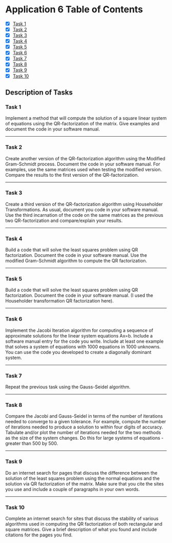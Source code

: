# Application 6 Table of Contents

- [x] [Task 1](./Software_Manual/qr_sq_solve.md)
- [x] [Task 2](./HW6Task2Report.md)
- [x] [Task 3](./HW6Task3Report.md)
- [x] [Task 4](./Software_Manual/ls_solveqrmod.md)
- [x] [Task 5](./Software_Manual/ls_solveqr.md)
- [x] [Task 6](./Software_Manual/jacobi_solve.md) 
- [x] [Task 7](./Software_Manual/gaussseidel_solve.md)
- [x] [Task 8](./HW6Task8Report.md)
- [x] [Task 9](./HW6Task9Report.md)
- [x] [Task 10](./HW6Task10Report.md)

## Description of Tasks

### Task 1
Implement a method that will compute the solution of a square linear system of equations using the QR-factorization of the matrix. Give examples and document the code in your software manual.

------

### Task 2
Create another version of the QR-factorization algorithm using the Modified Gram-Schmidt process. Document the code in your software manual. For examples, use the same matrices used when testing the modified version. Compare the results to the first version of the QR-factorization.

------

### Task 3
Create a third version of the QR-factorization algorithm using Householder Transformations. As usual, document you code in your software manual. Use the third incarnation of the code on the same matrices as the previous two QR-factorization and compare/explain your results.

------

### Task 4
Build a code that will solve the least squares problem using QR factorization. Document the code in your software manual. Use the modified Gram-Schmidt algorithm to compute the QR factorization.

------

### Task 5

Build a code that will solve the least squares problem using QR factorization. Document the code in your software manual. (I used the Householder transformation QR factorization here).

------

### Task 6

Implement the Jacobi Iteration algorithm for computing a sequence of approximate solutions for the linear system equations Ax=b. Include a software manual entry for the code you write. Include at least one example that solves a system of equations with 1000 equations in 1000 unknowns. You can use the code you developed to create a diagonally dominant system.

------

### Task 7

Repeat the previous task using the Gauss-Seidel algorithm.

------

### Task 8

Compare the Jacobi and Gauss-Seidel in terms of the number of iterations needed to converge to a given tolerance. For example, compute the number of iterations needed to produce a solution to within four digits of accuracy. Tabulate and/or plot the number of iterations needed for the two methods as the size of the system changes. Do this for large systems of equations - greater than 500 by 500.

------

### Task 9

Do an internet search for pages that discuss the difference between the solution of the least squares problem using the normal equations and the solution via QR factorization of the matrix. Make sure that you cite the sites you use and include a couple of paragraphs in your own words.

------

### Task 10

Complete an internet search for sites that discuss the stability of various algorithms used in computing the QR factorization of both rectangular and square matrices. Give a brief description of what you found and include citations for the pages you find.
